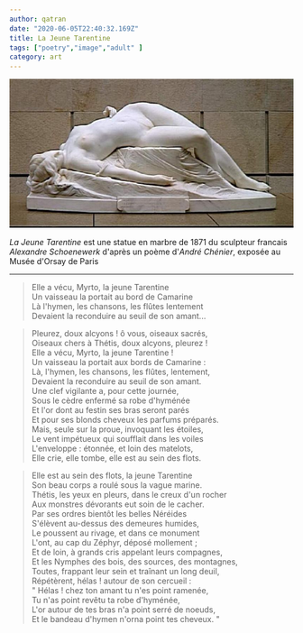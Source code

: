 ```yaml
---
author: qatran
date: "2020-06-05T22:40:32.169Z"
title: La Jeune Tarentine
tags: ["poetry","image","adult" ]
category: art
---
```


![La Jeune Tarentine de A Schoenewerk](../assets/La-jeune-Tarentine.jpg)

*La Jeune Tarentine* est une statue en marbre de 1871 du sculpteur francais *Alexandre Schoenewerk* d'après un poème d'*André Chénier*, exposée au Musée d'Orsay de Paris
- - -
> Elle a vécu, Myrto, la jeune Tarentine  
> Un vaisseau la portait au bord de Camarine   
> Là l'hymen, les chansons, les flûtes lentement   
> Devaient la reconduire au seuil de son amant...

>Pleurez, doux alcyons ! ô vous, oiseaux sacrés,\
Oiseaux chers à Thétis, doux alcyons, pleurez !\
Elle a vécu, Myrto, la jeune Tarentine !\
Un vaisseau la portait aux bords de Camarine :\
Là, l'hymen, les chansons, les flûtes, lentement,\
Devaient la reconduire au seuil de son amant.\
Une clef vigilante a, pour cette journée,\
Sous le cèdre enfermé sa robe d'hyménée\
Et l'or dont au festin ses bras seront parés\
Et pour ses blonds cheveux les parfums préparés.\
Mais, seule sur la proue, invoquant les étoiles,\
Le vent impétueux qui soufflait dans les voiles\
L'enveloppe : étonnée, et loin des matelots,\
Elle crie, elle tombe, elle est au sein des flots.

>Elle est au sein des flots, la jeune Tarentine\
Son beau corps a roulé sous la vague marine.\
Thétis, les yeux en pleurs, dans le creux d'un rocher\
Aux monstres dévorants eut soin de le cacher.\
Par ses ordres bientôt les belles Néréides\
S'élèvent au-dessus des demeures humides,\
Le poussent au rivage, et dans ce monument\
L'ont, au cap du Zéphyr, déposé mollement ;\
Et de loin, à grands cris appelant leurs compagnes,\
Et les Nymphes des bois, des sources, des montagnes,\
Toutes, frappant leur sein et traînant un long deuil,\
Répétèrent, hélas ! autour de son cercueil :\
" Hélas ! chez ton amant tu n'es point ramenée,\
Tu n'as point revêtu ta robe d'hyménée,\
L'or autour de tes bras n'a point serré de noeuds,\
Et le bandeau d'hymen n'orna point tes cheveux. "